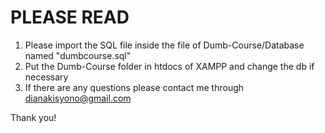 # PLEASE READ
  1. Please import the SQL file inside the file of Dumb-Course/Database named "dumbcourse.sql"
  2. Put the Dumb-Course folder in htdocs of XAMPP and change the db if necessary
  3. If there are any questions please contact me through dianakisyono@gmail.com

  Thank you!
